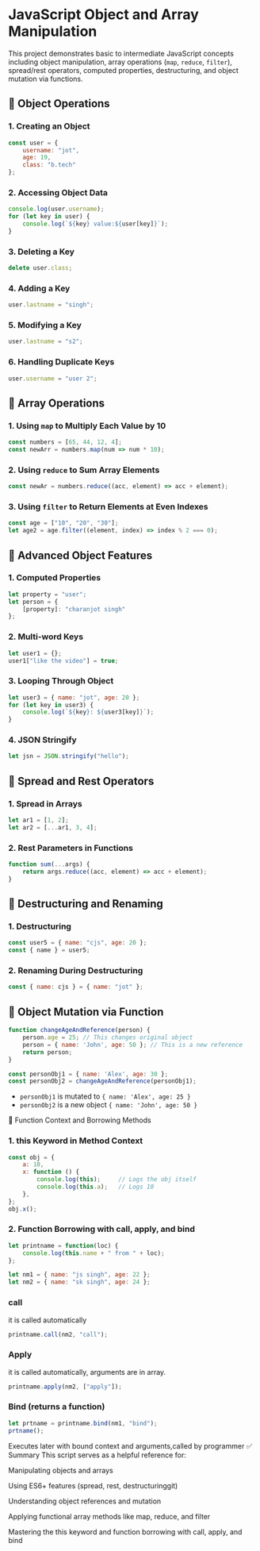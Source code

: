  
# JavaScript Object and Array Manipulation

This project demonstrates basic to intermediate JavaScript concepts including object manipulation, array operations (`map`, `reduce`, `filter`), spread/rest operators, computed properties, destructuring, and object mutation via functions.

## 🔸 Object Operations

### 1. Creating an Object
```js
const user = {
    username: "jot",
    age: 19,
    class: "b.tech"
};
````

### 2. Accessing Object Data

```js
console.log(user.username);
for (let key in user) {
    console.log(`${key} value:${user[key]}`);
}
```

### 3. Deleting a Key

```js
delete user.class;
```

### 4. Adding a Key

```js
user.lastname = "singh";
```

### 5. Modifying a Key

```js
user.lastname = "s2";
```

### 6. Handling Duplicate Keys

```js
user.username = "user 2";
```

## 🔸 Array Operations

### 1. Using `map` to Multiply Each Value by 10

```js
const numbers = [65, 44, 12, 4];
const newArr = numbers.map(num => num * 10);
```

### 2. Using `reduce` to Sum Array Elements

```js
const newAr = numbers.reduce((acc, element) => acc + element);
```

### 3. Using `filter` to Return Elements at Even Indexes

```js
const age = ["10", "20", "30"];
let age2 = age.filter((element, index) => index % 2 === 0);
```

## 🔸 Advanced Object Features

### 1. Computed Properties

```js
let property = "user";
let person = { 
    [property]: "charanjot singh"
};
```

### 2. Multi-word Keys

```js
let user1 = {};
user1["like the video"] = true;
```

### 3. Looping Through Object

```js
let user3 = { name: "jot", age: 20 };
for (let key in user3) {
    console.log(`${key}: ${user3[key]}`);
}
```

### 4. JSON Stringify

```js
let jsn = JSON.stringify("hello");
```

## 🔸 Spread and Rest Operators

### 1. Spread in Arrays

```js
let ar1 = [1, 2];
let ar2 = [...ar1, 3, 4];
```

### 2. Rest Parameters in Functions

```js
function sum(...args) {
    return args.reduce((acc, element) => acc + element);
}
```

## 🔸 Destructuring and Renaming

### 1. Destructuring

```js
const user5 = { name: "cjs", age: 20 };
const { name } = user5;
```

### 2. Renaming During Destructuring

```js
const { name: cjs } = { name: "jot" };
```

## 🔸 Object Mutation via Function

```js
function changeAgeAndReference(person) {
    person.age = 25; // This changes original object
    person = { name: 'John', age: 50 }; // This is a new reference
    return person;
}

const personObj1 = { name: 'Alex', age: 30 };
const personObj2 = changeAgeAndReference(personObj1);
```

* `personObj1` is mutated to `{ name: 'Alex', age: 25 }`
* `personObj2` is a new object `{ name: 'John', age: 50 }`

🔸 Function Context and Borrowing Methods
### 1. this Keyword in Method Context
```js
const obj = {
    a: 10,
    x: function () {
        console.log(this);     // Logs the obj itself
        console.log(this.a);   // Logs 10
    },
};
obj.x();
```
### 2. Function Borrowing with call, apply, and bind

```js
let printname = function(loc) {
    console.log(this.name + " from " + loc);
};

let nm1 = { name: "js singh", age: 22 };
let nm2 = { name: "sk singh", age: 24 };
```
### call
it is called automatically
```js
printname.call(nm2, "call");
```
### Apply 
 it is called automatically, arguments are in array.
```js
printname.apply(nm2, ["apply"]);
```
### Bind (returns a function)
```js
let prtname = printname.bind(nm1, "bind");
prtname();
```
Executes later with bound context and arguments,called by programmer
✅ Summary
This script serves as a helpful reference for:

Manipulating objects and arrays

Using ES6+ features (spread, rest, destructuringgit)

Understanding object references and mutation

Applying functional array methods like map, reduce, and filter

Mastering the this keyword and function borrowing with call, apply, and bind

